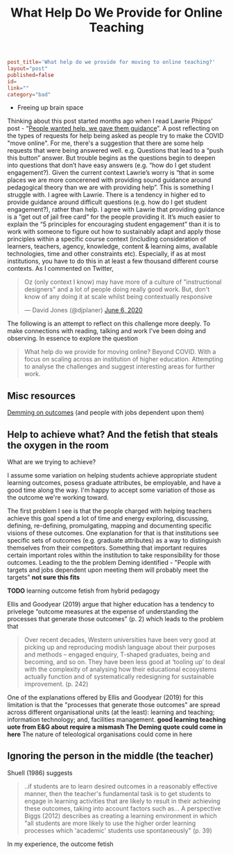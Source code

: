 ﻿---
backlinks:
- title: Blog posts
  url: /memex/share/blog/blog-posts.html
title: What Help Do We Provide for Online Teaching
---
```toml
post_title='What help do we provide for moving to online teaching?'
layout="post"
published=false
id=
link=""
category="bad"
```

- Freeing up brain space



Thinking about this post started months ago when I read Lawrie Phipps’ post - “[People wanted help, we gave them guidance](https://lawriephipps.co.uk/reflections-week-twelve-people-wanted-help-we-gave-them-guidance/)”. A post reflecting on the types of requests for help being asked as people try to make the COVID "move online". For me, there's a suggestion that there are some help requests that were being answered well. e.g. Questions that lead to a “push this button” answer. But trouble begins as the questions begin to deepen into questions that don’t have easy answers (e.g. “how do I get student engagement?). Given the current context Lawrie’s worry is “that in some places we are more concerened with providing sound guidance around pedagogical theory than we are with providing help”.
This is something I struggle with. I agree with Lawrie. There is a tendency in higher ed to provide guidance around difficult questions (e.g. how do I get student engagement?), rather than help. I agree with Lawrie that providing guidance is a “get out of jail free card” for the people providing it. It’s much easier to explain the “5 principles for encouraging student engagement” than it is to work with someone to figure out how to sustainably adapt and apply those principles within a specific course context (including consideration of learners, teachers, agency, knowledge, content & learning aims, available technologies, time and other constraints etc). Especially, if as at most institutions, you have to do this in at least a few thousand different course contexts. 
As I commented on Twitter, 

<blockquote class="twitter-tweet"><p lang="en" dir="ltr">Oz (only context I know) may have more of a culture of &quot;instructional designers&quot; and a lot of people doing really good work. But, don&#39;t know of any doing it at scale whilst being contextually responsive</p>&mdash; David Jones (@djplaner) <a href="https://twitter.com/djplaner/status/1269089857927704576?ref_src=twsrc%5Etfw">June 6, 2020</a></blockquote> <script async src="https://platform.twitter.com/widgets.js" charset="utf-8"></script> 

The following is an attempt to reflect on this challenge more deeply. To make connections with reading, talking and work I've been doing and observing. In essence to explore the question
> What help do we provide for moving online?
Beyond COVID. With a focus on scaling across an institution of higher education. Attempting to analyse the challenges and suggest interesting areas for further work.

## Misc resources

[Demming on outcomes](https://twitter.com/drunkcod/status/1270394734637461504) (and people with jobs dependent upon them)

## Help to achieve what? And the fetish that steals the oxygen in the room

What are we trying to achieve? 

I assume some variation on helping students achieve appropriate student learning outcomes, posess graduate attributes, be employable, and have a good time along the way. I'm happy to accept some variation of those as the outcome we're working toward.

The first problem I see is that the people charged with helping teachers achieve this goal spend a lot of time and energy exploring, discussing, defining, re-defining, promulgating, mapping and documenting specific visions of these outcomes. One explanation for that is that institutions see specific sets of outcomes (e.g. graduate attributes) as a way to distinguish themselves from their competitors. Something that important requires certain important roles within the institution to take responsibility for those outcomes. Leading to the the problem Deming identified - "People with targets and jobs dependent upon meeting them will probably meet the targets" **not sure this fits**

**TODO** learning outcome fetish from hybrid pedagogy

Ellis and Goodyear (2019) argue that higher education has a tendency to privelege “outcome measures at the expense of understanding the processes that generate those outcomes” (p. 2) which leads to the problem that
> Over recent decades, Western universities have been very good at picking up and reproducing modish language about their purposes and methods – engaged enquiry, T-shaped graduates, being and becoming, and so on. They have been less good at ‘tooling up’ to deal with the complexity of analysing how their educational ecosystems actually function and of systematically redesigning for sustainable improvement. (p. 242)

One of the explanations offered by Ellis and Goodyear (2019) for this limitation is that the "processes that generate those outcomes" are spread across different organisational units (at the least): learning and teaching; information technology; and, facilities management.  **good learning teaching uote from E&G about require a mismash**   __The Deming quote could come in here__  The nature of teleological organisations could come in here

## Ignoring the person in the middle (the teacher)

Shuell (1986) suggests
> ..if students are to learn desired outcomes in a reasonably effective manner, then the teacher's fundamental task is to get students to engage in learning activities that are likely to result in their achieving these outcomes, taking into account factors such as...
A perspective Biggs (2012) describes as creating a learning environment in which "all students are more likely to use the higher order learning processes which 'academic' students use spontaneously" (p. 39)

In my experience, the outcome fetish